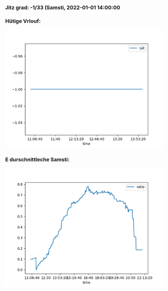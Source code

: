 ### Jitz grad: -1/33 (Samsti, 2022-01-01 14:00:00

### Hütige Vrlouf:
![Graph](Today.png)

### E durschnittleche Samsti:
![Graph](Samsti.png)